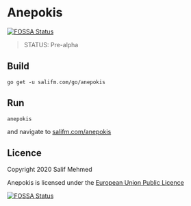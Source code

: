 # Anepokis
[![FOSSA Status](https://app.fossa.com/api/projects/git%2Bgithub.com%2Fsalifm%2Fanepokis.svg?type=shield)](https://app.fossa.com/projects/git%2Bgithub.com%2Fsalifm%2Fanepokis?ref=badge_shield)


> STATUS: Pre-alpha

## Build

```fish
go get -u salifm.com/go/anepokis
```

## Run

```fish
anepokis
```

and navigate to [salifm.com/anepokis](https://salifm.com/anepokis)

## Licence

Copyright 2020 Salif Mehmed

Anepokis is licensed under the [European Union Public Licence](./licence.txt)


[![FOSSA Status](https://app.fossa.com/api/projects/git%2Bgithub.com%2Fsalifm%2Fanepokis.svg?type=large)](https://app.fossa.com/projects/git%2Bgithub.com%2Fsalifm%2Fanepokis?ref=badge_large)